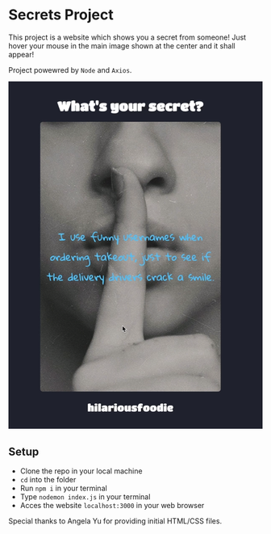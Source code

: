 # Secrets Project

This project is a website which shows you a secret from someone!
Just hover your mouse in the main image shown at the center and it shall appear!

Project powewred by `Node` and `Axios`.

![Woman whispering](public/images/secret_demo.PNG)

## Setup

- Clone the repo in your local machine
- `cd` into the folder
- Run `npm i` in your terminal
- Type `nodemon index.js` in your terminal
- Acces the website `localhost:3000` in your web browser

Special thanks to Angela Yu for providing initial HTML/CSS files.
